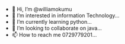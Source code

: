 - 👋 Hi, I’m @williamokumu
- 👀 I’m interested in information Technology...
- 🌱 I’m currently learning python...
- 💞️ I’m looking to collaborate on java...
- 📫 How to reach me 0729779201...

<!---
williamokumu/williamokumu is a ✨ special ✨ repository because its `README.md` (this file) appears on your GitHub profile.
You can click the Preview link to take a look at your changes.
--->
